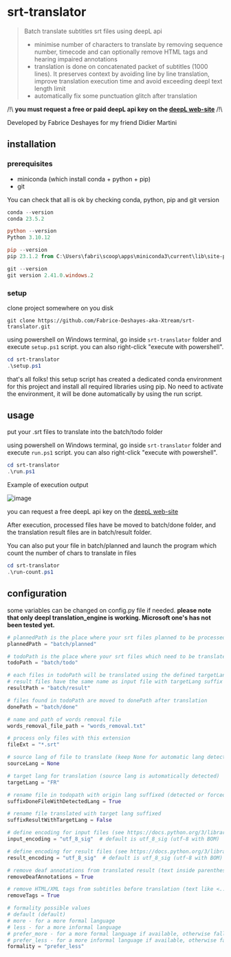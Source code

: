 # srt-translator

> Batch translate subtitles srt files using deepL api
> - minimise number of characters to translate by removing sequence number, timecode and can optionally remove HTML tags and hearing impaired annotations
> - translation is done on concatenated packet of subtitles (1000 lines). It preserves context by avoiding line by line translation, improve translation execution time and avoid
    exceeding deepl text length limit
> - automatically fix some punctuation glitch after translation

/!\ **you must request a free or paid deepL api key on the [deepL web-site](https://www.deepl.com/fr/pro-api?cta=header-pro-api/)** /!\

Developed by Fabrice Deshayes for my friend Didier Martini  

## installation

### prerequisites 

- miniconda (which install conda + python + pip)
- git

You can check that all is ok by checking conda, python, pip and git version
```powershell
conda --version
conda 23.5.2

python --version
Python 3.10.12

pip --version                                                                                                                                            ─╯
pip 23.1.2 from C:\Users\fabri\scoop\apps\miniconda3\current\lib\site-packages\pip (python 3.10)

git --version
git version 2.41.0.windows.2
```

### setup

clone project somewhere on you disk
```
git clone https://github.com/Fabrice-Deshayes-aka-Xtream/srt-translator.git
```

using powershell on Windows terminal, go inside `srt-translator` folder and execute `setup.ps1` script.
you can also right-click "execute with powershell".
```powershell
cd srt-translator
.\setup.ps1
```

that's all folks! this setup script has created a dedicated conda environment for this project and install all required libraries using pip. No need to activate the environment, it
will be done automatically by using the run script.

## usage

put your .srt files to translate into the batch/todo folder

using powershell on Windows terminal, go inside `srt-translator` folder and execute `run.ps1` script.
you can also right-click "execute with powershell".

```powershell
cd srt-translator
.\run.ps1
```

Example of execution output

![image](https://github.com/Fabrice-Deshayes-aka-Xtream/srt-translator/assets/7294270/9bde7cc6-9486-4f86-8c23-42db54adda8d)

you can request a free deepL api key on the [deepL web-site](https://www.deepl.com/fr/pro-api?cta=header-pro-api/)

After execution, processed files have be moved to batch/done folder, and the translation result files are in
batch/result folder.

You can also put your file in batch/planned and launch the program which count the number of chars to translate in
files

```powershell
cd srt-translator
.\run-count.ps1
```

## configuration

some variables can be changed on config.py file if needed. **please note that only deepl translation_engine is working. Microsoft one's has not been tested yet.**

```python
# plannedPath is the place where your srt files planned to be processed are located to count number of chars
plannedPath = "batch/planned"

# todoPath is the place where your srt files which need to be translated are located
todoPath = "batch/todo"

# each files in todoPath will be translated using the defined targetLang and the result will be put in resultPath
# result files have the same name as input file with targetLang suffix
resultPath = "batch/result"

# files found in todoPath are moved to donePath after translation
donePath = "batch/done"

# name and path of words removal file
words_removal_file_path = "words_removal.txt"

# process only files with this extension
fileExt = "*.srt"

# source lang of file to translate (keep None for automatic lang detection)
sourceLang = None

# target lang for translation (source lang is automatically detected)
targetLang = "FR"

# rename file in todopath with origin lang suffixed (detected or forced)
suffixDoneFileWithDetectedLang = True

# rename file translated with target lang suffixed
suffixResultWithTargetLang = False

# define encoding for input files (see https://docs.python.org/3/library/codecs.html#standard-encodings)
input_encoding = "utf_8_sig"  # default is utf_8_sig (utf-8 with BOM)

# define encoding for result files (see https://docs.python.org/3/library/codecs.html#standard-encodings)
result_encoding = "utf_8_sig"  # default is utf_8_sig (utf-8 with BOM)

# remove deaf annotations from translated result (text inside parenthesis (...) or hooks [...])
removeDeafAnnotations = True

# remove HTML/XML tags from subtitles before translation (text like <...>)
removeTags = True

# formality possible values
# default (default)
# more - for a more formal language
# less - for a more informal language
# prefer_more - for a more formal language if available, otherwise fallback to default formality
# prefer_less - for a more informal language if available, otherwise fallback to default formality
formality = "prefer_less"
```
